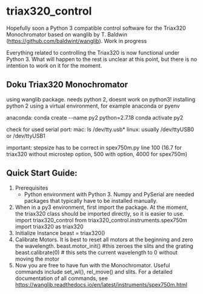 # triax320_control

Hopefully soon a Python 3 compatible control software for the Triax320 Monochromator based on wanglib by T. Baldwin (https://github.com/baldwint/wanglib).
Work in progress

Everything related to controlling the Triax320 is now functional under Python 3. What will happen to the rest is unclear at this point, but there is no intention to work on it for the moment.

## Doku Triax320 Monochromator


using wanglib package. needs python 2, doesnt work on python3!
installing python 2 using a virtual environment, for example anaconda or pyenv

anaconda:
    conda create --name py2 python=2.7.18
    conda activate py2
    
    
check for used serial port:
    mac: ls /dev/tty.usb*
    linux: usually /dev/ttyUSB0 or /dev/ttyUSB1
    
important: stepsize has to be correct in spex750m.py line 100 (16.7 for triax320 without microstep option, 500 with option, 4000 for spex750m)

## Quick Start Guide:
1. Prerequisites
   - Python environment with Python 3. Numpy and PySerial are needed packages that typically have to be installed manually.
2. When in a py3 environment, first import the package. At the moment, the triax320 class should be imported directly, so it is easier to use.
   import triax320_control
   from triax320_control.instruments.spex750m import triax320 as triax320
3. Initialize Instance
   beast = triax320()
4. Calibrate Motors. It is best to reset all motors at the beginning and zero the wavelength.
   beast.motor_init() #this zeroes the slits and the grating
   beast.calibrate(0) # this sets the current wavelength to 0 without moving the motor
5. Now you are free to have fun with the Monochromator. Useful commands include set_wl(), rel_move() and slits. For a detailed documentation of all commands, see         https://wanglib.readthedocs.io/en/latest/instruments/spex750m.html
